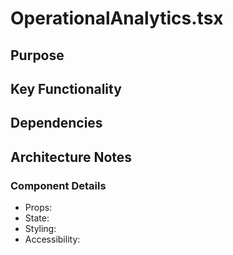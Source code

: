 # OperationalAnalytics.tsx

## Purpose

## Key Functionality

## Dependencies

## Architecture Notes

### Component Details
- Props: 
- State: 
- Styling: 
- Accessibility: 
